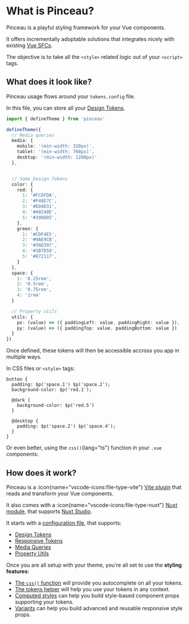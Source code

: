 # What is Pinceau?

Pinceau is a playful styling framework for your Vue components.

It offers incrementally adoptable solutions that integrates nicely with existing [Vue SFCs](https://vuejs.org/api/sfc-spec.html#sfc-syntax-specification).

The objective is to take all the `<style>` related logic out of your `<script>` tags.

## What does it look like?

Pinceau usage flows around your `tokens.config` file.

In this file, you can store all your [Design Tokens](/configuration/design-tokens).

```ts [tokens.config.ts]
import { defineTheme } from 'pinceau'

defineTheme({
  // Media queries
  media: {
    mobile: '(min-width: 320px)',
    tablet: '(min-width: 768px)',
    desktop: '(min-width: 1280px)'
  },


  // Some Design Tokens
  color: {
    red: {
      1: '#FCDFDA',
      2: '#F48E7C',
      3: '#ED4D31',
      4: '#A0240E',
      5: '#390D05',
    },
    green: {
      1: '#CDF4E5',
      2: '#9AE9CB',
      3: '#36D397',
      4: '#1B7D58',
      5: '#072117',
    }
  },
  space: {
    1: '0.25rem',
    2: '0.5rem',
    3: '0.75rem',
    4: '1rem'
  }

  // Property utils
  utils: {
    px: (value) => ({ paddingLeft: value, paddingRight: value }),
    py: (value) => ({ paddingTop: value, paddingBottom: value })
  }
})
```

Once defined, these tokens will then be accessible accross you app in multiple ways.

In CSS files or `<style>` tags:

```postcss [main.postcss]
button {
  padding: $p('space.1') $p('space.2');
  background-color: $p('red.1');

  @dark {
    background-color: $p('red.5')
  }

  @desktop {
    padding: $p('space.2') $p('space.4');
  }
}
```

Or even better, using the `css()`{lang="ts"} function in your `.vue` components:




## How does it work?

Pinceau is a :icon{name="vscode-icons:file-type-vite"} [Vite plugin](/get-started/installation#vite) that reads and transform your Vue components.

It also comes with a :icon{name="vscode-icons:file-type-nuxt"} [Nuxt module](/get-started/installation#nuxt), that supports [Nuxt Studio](https://nuxt.studio).

It starts with a [configuration file](/configuration), that supports:

- [Design Tokens](/configuration/design-tokens)
- [Responsive Tokens](/configuration/responsive-tokens)
- [Media Queries](/configuration/media-queries)
- [Property Utils](/configuration/utilities-properties)

Once you are all setup with your theme, you're all set to use the **styling features**:

- [The `css()` function](/styling/css-function) will provide you autocomplete on all your tokens.
- [The tokens helper](/styling/tokens-helper) will help you use your tokens in any context.
- [Computed styles](/styling/computed-styles) can help you build style-based component props supporting your tokens.
- [Variants](/styling/variants) can help you build advanced and reusable responsive style props.

